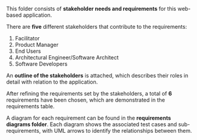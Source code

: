 This folder consists of **stakeholder needs and requirements** for this web-based application.


There are **five** different stakeholders that contribute to the requirements:

1) Facilitator
2) Product Manager
3) End Users
4) Architectural Engineer/Software Architect
5) Software Developers

An **outline of the stakeholders** is attached, which describes their roles in detail with relation to the application.

After refining the requirements set by the stakeholders, a total of **6** requirements have been chosen, which are demonstrated in the requirements table. 

A diagram for each requirement can be found in the **requirements diagrams folder**. Each diagram shows the associated test cases and sub-requirements, with UML arrows to identify the relationships between them.
